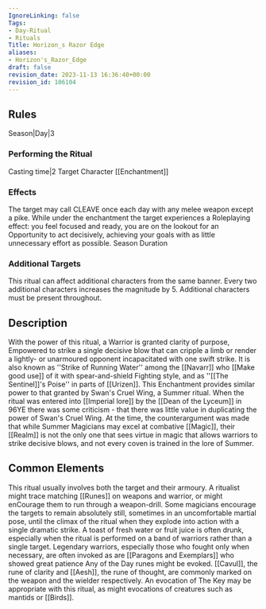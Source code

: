 ```yaml
---
IgnoreLinking: false
Tags:
- Day-Ritual
- Rituals
Title: Horizon_s Razor Edge
aliases:
- Horizon's_Razor_Edge
draft: false
revision_date: 2023-11-13 16:36:40+00:00
revision_id: 106104
---
```


## Rules
Season|Day|3
### Performing the Ritual
Casting time|2 Target Character
[[Enchantment]]
### Effects
The target may call CLEAVE once each day with any melee weapon except a pike. 
While under the enchantment the target experiences a Roleplaying effect: you feel focused and ready, you are on the lookout for an Opportunity to act decisively, achieving your goals with as little unnecessary effort as possible.
Season Duration
### Additional Targets
This ritual can affect additional characters from the same banner. Every two additional characters increases the magnitude by 5. Additional characters must be present throughout.
## Description
With the power of this ritual, a Warrior is granted clarity of purpose, Empowered to strike a single decisive blow that can cripple a limb or render a lightly- or unarmoured opponent incapacitated with one swift strike. It is also known as ''Strike of Running Water'' among the [[Navarr]] who [[Make good use]] of it with spear-and-shield Fighting style, and as ''[[The Sentinel]]'s Poise'' in parts of [[Urizen]].
This Enchantment provides similar power to that granted by Swan's Cruel Wing, a Summer ritual. When the ritual was entered into [[Imperial lore]] by the [[Dean of the Lyceum]] in 96YE there was some criticism - that there was little value in duplicating the power of Swan's Cruel Wing. At the time, the counterargument was made that while Summer Magicians may excel at combative [[Magic]], their [[Realm]] is not the only one that sees virtue in magic that allows warriors to strike decisive blows, and not every coven is trained in the lore of Summer.
## Common Elements
This ritual usually involves both the target and their armoury. A ritualist might trace matching [[Runes]] on weapons and warrior, or might enCourage them to run through a weapon-drill. Some magicians encourage the targets to remain absolutely still, sometimes in an uncomfortable martial pose, until the climax of the ritual when they explode into action with a single dramatic strike. A toast of fresh water or fruit juice is often drunk, especially when the ritual is performed on a band of warriors rather than a single target. Legendary warriors, especially those who fought only when necessary, are often invoked as are [[Paragons and Exemplars]] who showed great patience 
Any of the Day runes might be evoked. [[Cavul]], the rune of clarity and [[Aesh]], the rune of thought, are commonly marked on the weapon and the wielder respectively. An evocation of The Key may be appropriate with this ritual, as might evocations of creatures such as mantids or [[Birds]].